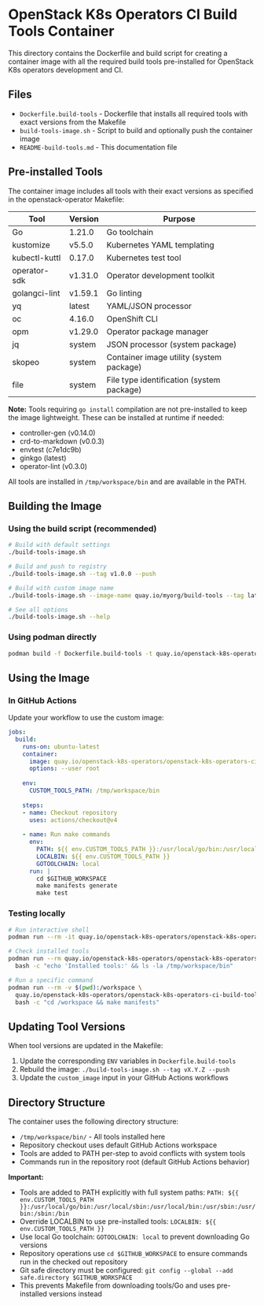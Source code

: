 # OpenStack K8s Operators CI Build Tools Container

This directory contains the Dockerfile and build script for creating a container image with all the required build tools pre-installed for OpenStack K8s operators development and CI.

## Files

- `Dockerfile.build-tools` - Dockerfile that installs all required tools with exact versions from the Makefile
- `build-tools-image.sh` - Script to build and optionally push the container image
- `README-build-tools.md` - This documentation file

## Pre-installed Tools

The container image includes all tools with their exact versions as specified in the openstack-operator Makefile:

| Tool | Version | Purpose |
|------|---------|---------|
| Go | 1.21.0 | Go toolchain |
| kustomize | v5.5.0 | Kubernetes YAML templating |
| kubectl-kuttl | 0.17.0 | Kubernetes test tool |
| operator-sdk | v1.31.0 | Operator development toolkit |
| golangci-lint | v1.59.1 | Go linting |
| yq | latest | YAML/JSON processor |
| oc | 4.16.0 | OpenShift CLI |
| opm | v1.29.0 | Operator package manager |
| jq | system | JSON processor (system package) |
| skopeo | system | Container image utility (system package) |
| file | system | File type identification (system package) |

**Note:** Tools requiring `go install` compilation are not pre-installed to keep the image lightweight. These can be installed at runtime if needed:
- controller-gen (v0.14.0)
- crd-to-markdown (v0.0.3)
- envtest (c7e1dc9b)
- ginkgo (latest)
- operator-lint (v0.3.0)

All tools are installed in `/tmp/workspace/bin` and are available in the PATH.

## Building the Image

### Using the build script (recommended)

```bash
# Build with default settings
./build-tools-image.sh

# Build and push to registry
./build-tools-image.sh --tag v1.0.0 --push

# Build with custom image name
./build-tools-image.sh --image-name quay.io/myorg/build-tools --tag latest

# See all options
./build-tools-image.sh --help
```

### Using podman directly

```bash
podman build -f Dockerfile.build-tools -t quay.io/openstack-k8s-operators/openstack-k8s-operators-ci-build-tools:latest .
```

## Using the Image

### In GitHub Actions

Update your workflow to use the custom image:

```yaml
jobs:
  build:
    runs-on: ubuntu-latest
    container:
      image: quay.io/openstack-k8s-operators/openstack-k8s-operators-ci-build-tools:latest
      options: --user root
    
    env:
      CUSTOM_TOOLS_PATH: /tmp/workspace/bin
    
    steps:
    - name: Checkout repository
      uses: actions/checkout@v4
    
    - name: Run make commands
      env:
        PATH: ${{ env.CUSTOM_TOOLS_PATH }}:/usr/local/go/bin:/usr/local/sbin:/usr/local/bin:/usr/sbin:/usr/bin:/sbin:/bin
        LOCALBIN: ${{ env.CUSTOM_TOOLS_PATH }}
        GOTOOLCHAIN: local
      run: |
        cd $GITHUB_WORKSPACE
        make manifests generate
        make test
```

### Testing locally

```bash
# Run interactive shell
podman run --rm -it quay.io/openstack-k8s-operators/openstack-k8s-operators-ci-build-tools:latest

# Check installed tools
podman run --rm quay.io/openstack-k8s-operators/openstack-k8s-operators-ci-build-tools:latest \
  bash -c "echo 'Installed tools:' && ls -la /tmp/workspace/bin"

# Run a specific command
podman run --rm -v $(pwd):/workspace \
  quay.io/openstack-k8s-operators/openstack-k8s-operators-ci-build-tools:latest \
  bash -c "cd /workspace && make manifests"
```

## Updating Tool Versions

When tool versions are updated in the Makefile:

1. Update the corresponding `ENV` variables in `Dockerfile.build-tools`
2. Rebuild the image: `./build-tools-image.sh --tag vX.Y.Z --push`
3. Update the `custom_image` input in your GitHub Actions workflows

## Directory Structure

The container uses the following directory structure:

- `/tmp/workspace/bin/` - All tools installed here
- Repository checkout uses default GitHub Actions workspace
- Tools are added to PATH per-step to avoid conflicts with system tools
- Commands run in the repository root (default GitHub Actions behavior)

**Important:** 
- Tools are added to PATH explicitly with full system paths: `PATH: ${{ env.CUSTOM_TOOLS_PATH }}:/usr/local/go/bin:/usr/local/sbin:/usr/local/bin:/usr/sbin:/usr/bin:/sbin:/bin`
- Override LOCALBIN to use pre-installed tools: `LOCALBIN: ${{ env.CUSTOM_TOOLS_PATH }}`
- Use local Go toolchain: `GOTOOLCHAIN: local` to prevent downloading Go versions
- Repository operations use `cd $GITHUB_WORKSPACE` to ensure commands run in the checked out repository
- Git safe directory must be configured: `git config --global --add safe.directory $GITHUB_WORKSPACE`
- This prevents Makefile from downloading tools/Go and uses pre-installed versions instead

